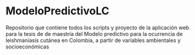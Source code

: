 # ModeloPredictivoLC
Repositorio que contiene todos los scripts y proyecto de la aplicación web para la tesis de de maestría del Modelo predictivo para la ocurrencia de leishmaniasis cutánea en Colombia, a partir de variables ambientales y socioeconómicas
